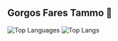## Gorgos Fares Tammo 👋


![Top Languages](https://github-readme-stats.vercel.app/api/top-langs/?username=Gorgostammos&layout=compact&cache_seconds=3600)
![Top Langs](https://github-readme-stats.vercel.app/api/top-langs/?username=Gorgostammos&langs_count=8)















